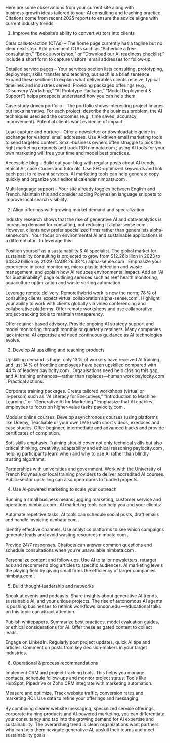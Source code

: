 Here are some observations from your current site along with business‑growth ideas tailored to your AI consulting and teaching practice. Citations come from recent 2025 reports to ensure the advice aligns with current industry trends.

1. Improve the website’s ability to convert visitors into clients

Clear calls‑to‑action (CTAs) – The home page currently has a tagline but no clear next step. Add prominent CTAs such as “Schedule a free consultation,” “Book a workshop,” or “Download our AI readiness checklist.” Include a short form to capture visitors’ email addresses for follow‑up.

Detailed service pages – Your services section lists consulting, prototyping, deployment, skills transfer and teaching, but each is a brief sentence. Expand these sections to explain what deliverables clients receive, typical timelines and industries served. Providing packaged offerings (e.g., “Discovery Workshop,” “AI Prototype Package,” “Model Deployment & Support”) helps prospects understand how you can help them.

Case‑study driven portfolio – The portfolio shows interesting project images but lacks narrative. For each project, describe the business problem, the AI techniques used and the outcomes (e.g., time saved, accuracy improvement). Potential clients want evidence of impact.

Lead‑capture and nurture – Offer a newsletter or downloadable guide in exchange for visitors’ email addresses. Use AI‑driven email marketing tools to send targeted content. Small‑business owners often struggle to pick the right marketing channels and track ROI
nimbata.com
; using AI tools for your own marketing will free your time and model best practices.

Accessible blog – Build out your blog with regular posts about AI trends, ethical AI, case studies and tutorials. Use SEO‑optimized keywords and link each post to relevant services. AI marketing tools can help generate copy quickly and organize your editorial calendar
nimbata.com
.

Multi‑language support – Your site already toggles between English and French. Maintain this and consider adding Polynesian language snippets to improve local search visibility.

2. Align offerings with growing market demand and specialization

Industry research shows that the rise of generative AI and data‑analytics is increasing demand for consulting, not reducing it
alpha-sense.com
. However, clients now prefer specialized firms rather than generalists
alpha-sense.com
. Your focus on environmental AI and sustainable applications is a differentiator. To leverage this:

Position yourself as a sustainability & AI specialist. The global market for sustainability consulting is projected to grow from $12.26 billion in 2023 to $43.32 billion by 2029 (CAGR 26.38 %)
alpha-sense.com
. Emphasize your experience in coral monitoring, micro‑plastic detection and waste management, and explain how AI reduces environmental impact. Add an “AI for Sustainability” page outlining services such as reef health monitoring, aquaculture optimization and waste‑sorting automation.

Leverage remote delivery. Remote/hybrid work is now the norm; 78 % of consulting clients expect virtual collaboration
alpha-sense.com
. Highlight your ability to work with clients globally via video conferencing and collaborative platforms. Offer remote workshops and use collaborative project‑tracking tools to maintain transparency.

Offer retainer‑based advisory. Provide ongoing AI strategy support and model monitoring through monthly or quarterly retainers. Many companies lack internal AI expertise and need continuous guidance as AI technologies evolve.

3. Develop AI upskilling and teaching products

Upskilling demand is huge: only 13 % of workers have received AI training and just 14 % of frontline employees have been upskilled compared with 44 % of leaders
paylocity.com
. Organisations need help closing this gap, and AI training enhances—rather than replaces—human work
paylocity.com
. Practical actions:

Corporate training packages. Create tailored workshops (virtual or in‑person) such as “AI Literacy for Executives,” “Introduction to Machine Learning,” or “Generative AI for Marketing.” Emphasize that AI enables employees to focus on higher‑value tasks
paylocity.com
.

Modular online courses. Develop asynchronous courses (using platforms like Udemy, Teachable or your own LMS) with short videos, exercises and case studies. Offer beginner, intermediate and advanced tracks and provide certificates of completion.

Soft‑skills emphasis. Training should cover not only technical skills but also critical thinking, creativity, adaptability and ethical reasoning
paylocity.com
, helping participants learn when and why to use AI rather than blindly trusting algorithms.

Partnerships with universities and government. Work with the University of French Polynesia or local training providers to deliver accredited AI courses. Public‑sector upskilling can also open doors to funded projects.

4. Use AI‑powered marketing to scale your outreach

Running a small business means juggling marketing, customer service and operations
nimbata.com
. AI marketing tools can help you and your clients:

Automate repetitive tasks. AI tools can schedule social posts, draft emails and handle invoicing
nimbata.com
.

Identify effective channels. Use analytics platforms to see which campaigns generate leads and avoid wasting resources
nimbata.com
.

Provide 24/7 responses. Chatbots can answer common questions and schedule consultations when you’re unavailable
nimbata.com
.

Personalize content and follow‑ups. Use AI to tailor newsletters, retarget ads and recommend blog articles to specific audiences. AI marketing levels the playing field by giving small firms the efficiency of larger companies
nimbata.com
.

5. Build thought‑leadership and networks

Speak at events and podcasts. Share insights about generative AI trends, sustainable AI, and your unique projects. The rise of autonomous AI agents is pushing businesses to rethink workflows
london.edu
—educational talks on this topic can attract attention.

Publish whitepapers. Summarize best practices, model evaluation guides, or ethical considerations for AI. Offer these as gated content to collect leads.

Engage on LinkedIn. Regularly post project updates, quick AI tips and articles. Comment on posts from key decision‑makers in your target industries.

6. Operational & process recommendations

Implement CRM and project‑tracking tools. This helps you manage contacts, schedule follow‑ups and monitor project status. Tools like HubSpot, Pipedrive or Zoho CRM integrate with marketing automation.

Measure and optimize. Track website traffic, conversion rates and marketing ROI. Use data to refine your offerings and messaging.

By combining clearer website messaging, specialized service offerings, corporate training products and AI‑powered marketing, you can differentiate your consultancy and tap into the growing demand for AI expertise and sustainability. The overarching trend is clear: organizations want partners who can help them navigate generative AI, upskill their teams and meet sustainability goals